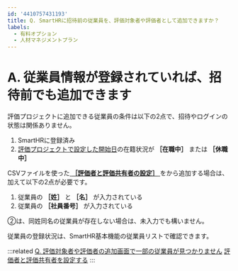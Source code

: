 ```yaml
---
id: '4410757431193'
title: Q. SmartHRに招待前の従業員を、評価対象者や評価者として追加できますか？
labels:
  - 有料オプション
  - 人材マネジメントプラン
---
```

# A. 従業員情報が登録されていれば、招待前でも追加できます

評価プロジェクトに追加できる従業員の条件は以下の2点で、招待やログインの状態は関係ありません。

1.  SmartHRに登録済み
2.  [評価プロジェクトで設定した開始日](https://knowledge.smarthr.jp/hc/ja/articles/4407126854553-%E8%A9%95%E4%BE%A1%E3%83%97%E3%83%AD%E3%82%B8%E3%82%A7%E3%82%AF%E3%83%88%E3%82%92%E7%AE%A1%E7%90%86%E3%81%99%E3%82%8B#toc--2)の在籍状況が **［在職中］** または **［休職中］** 

CSVファイルを使った[ **［評価者と評価共有者の設定］** ](https://knowledge.smarthr.jp/hc/ja/articles/4407133726745)をから追加する場合は、加えて以下の2点が必要です。

1.  従業員の **［姓］** と **［名］** が入力されている
2.  従業員の **［社員番号］** が入力されている

②は、同姓同名の従業員が存在しない場合は、未入力でも構いません。

従業員の登録状況は、SmartHR基本機能の従業員リストで確認できます。

:::related
[Q. 評価対象者や評価者の追加画面で一部の従業員が見つかりません](https://knowledge.smarthr.jp/hc/ja/articles/4409827977881)
[評価者と評価共有者を設定する](https://knowledge.smarthr.jp/hc/ja/articles/4407133726745)
:::
